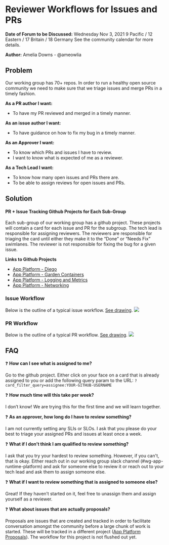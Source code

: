 # Reviewer Workflows for Issues and PRs

**Date of Forum to be Discussed:** Wednesday Nov 3, 2021 9 Pacific / 12 Eastern / 17 Britain / 18 Germany
See the community calendar for more details.

**Author:** Amelia Downs - @ameowlia

## Problem
Our working group has 70+ repos. In order to run a healthy open source community we need to make sure that we triage issues and merge PRs in a timely fashion.

**As a PR author I want:**
* To have my PR reviewed and merged in a timely manner.

**As an issue author I want:**
* To have guidance on how to fix my bug in a timely manner.

**As an Approver I want:**
* To know which PRs and issues I have to review.
* I want to know what is expected of me as a reviewer.

**As a Tech Lead I want:**
* To know how many open issues and PRs there are.
* To be able to assign reviews for open issues and PRs.

## Solution
#### PR + Issue Tracking Github Projects for Each Sub-Group
Each sub-group of our working group has a github project.
These projects will contain a card for each issue and PR for the subgroup.
The tech lead is responsible for assigning reviewers.
The reviewers are responsible for triaging the card until either they make it to the “Done” or “Needs Fix” swimlanes.
The reviewer is not responsible for fixing the bug for a given issue.

**Links to Github Projects**
* [App Platform - Diego](https://github.com/orgs/cloudfoundry/projects/20)
* [App Platform - Garden Containers](https://github.com/orgs/cloudfoundry/projects/23)
* [App Platform - Logging and Metrics](https://github.com/orgs/cloudfoundry/projects/19)
* [App Platform - Networking](https://github.com/orgs/cloudfoundry/projects/24)

### Issue Workflow
Below is the outline of a typical issue workflow. [See drawing](https://docs.google.com/drawings/d/1_W-Xk8pCUCv1la-rEuJAA8rE_ivMKrmxrmWyR7b0Tk4/edit?usp=sharing).
<img src="https://i.ibb.co/BN2qS60/Screen-Shot-2021-10-28-at-5-37-39-PM.png">

### PR Workflow
Below is the outline of a typical PR workflow. [See drawing](https://docs.google.com/drawings/d/1BlIXESgk_Ycp9jRQdnY_v_qrgn2fGwCSJ-eiAssryfg/edit?usp=sharing).
<img src="https://i.ibb.co/7vCsqBX/Screen-Shot-2021-10-28-at-5-38-59-PM.png">


## FAQ

❓ **How can I see what is assigned to me?**

Go to the github project.
Either click on your face on a card that is already assigned to you or
add the following query param to the URL: `?card_filter_query=assignee:YOUR-GITHUB-USERNAME`

❓ **How much time will this take per week?**

I don’t know! We are trying this for the first time and we will learn together.

❓ **As an approver, how long do I have to review something?**

I am not currently setting any SLIs or SLOs. I ask that you please do your best
to triage your assigned PRs and issues at least once a week.

❓ **What if I don’t think I am qualified to review something?**

I ask that you try your hardest to review something.
However, if you can't, that is okay.
Either reach out in our working group slack channel (#wg-app-runtime-platform) and ask for
someone else to review it or reach out to your tech lead and ask them to assign someone else.

❓ **What if I want to review something that is assigned to someone else?**

Great! If they haven’t started on it, feel free to unassign them and assign yourself as a reviewer.

❓ **What about issues that are actually proposals?**

Proposals are issues that are created and tracked in order to facilitate
conversation amongst the community before a large chunk of work is started.
These will be tracked in a different project ([App Platform Proposals](https://github.com/orgs/cloudfoundry/projects/22)).
The workflow for this project is not flushed out yet.
